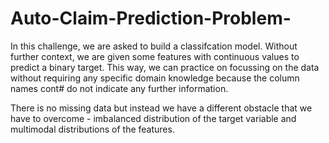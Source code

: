 # Auto-Claim-Prediction-Problem-
In this challenge, we are asked to build a classifcation model. Without further context, we are given some features with continuous values to predict a binary target. This way, we can practice on focussing on the data without requiring any specific domain knowledge because the column names cont# do not indicate any further information.

There is no missing data but instead we have a different obstacle that we have to overcome - imbalanced distribution of the target variable and multimodal distributions of the features.
